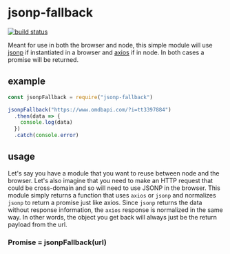 # jsonp-fallback

[![build status](https://api.travis-ci.org/scytalezero/jsonp-fallback.svg)](https://travis-ci.org/scytalezero/jsonp-fallback)

Meant for use in both the browser and node, this simple module will use [jsonp](https://www.npmjs.com/package/jsonp) if instantiated in a browser and [axios](https://www.npmjs.com/package/axios) if in node. In both cases a promise will be returned.


## example

``` js
const jsonpFallback = require("jsonp-fallback")

jsonpFallback("https://www.omdbapi.com/?i=tt3397884")
  .then(data => {
    console.log(data)
  })
  .catch(console.error)
```

## usage

Let's say you have a module that you want to reuse between node and the browser. Let's also imagine that you need to make an HTTP request that could be cross-domain and so will need to use JSONP in the browser. This module simply returns a function that uses `axios` or `jsonp` and normalizes `jsonp` to return a promise just like axios. Since `jsonp` returns the data without response information, the `axios` response is normalized in the same way. In other words, the object you get back will always just be the return payload from the url.

### Promise = jsonpFallback(url)